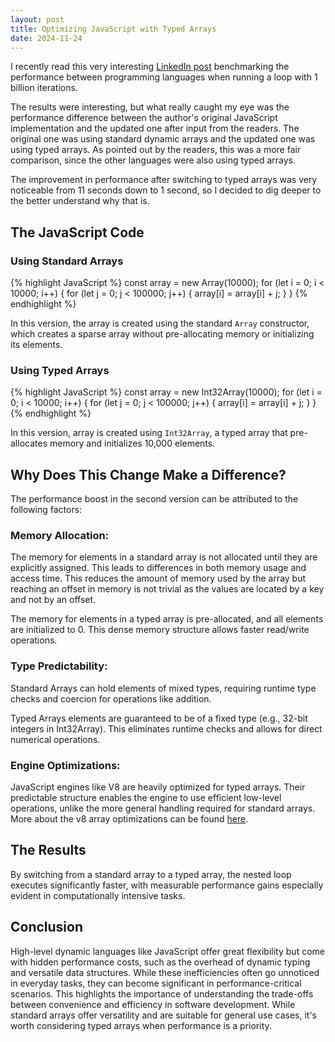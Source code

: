 ```yaml
---
layout: post
title: Optimizing JavaScript with Typed Arrays
date: 2024-11-24
---
```


I recently read this very interesting [LinkedIn post][original-post] benchmarking the performance between programming languages when running a loop with 1 billion iterations.

The results were interesting, but what really caught my eye was the performance difference between the author's original JavaScript implementation and the updated one after input from the readers. The original one was using standard dynamic arrays and the updated one was using typed arrays. As pointed out by the readers, this was a more fair comparison, since the other languages were also using typed arrays.

The improvement in performance after switching to typed arrays was very noticeable from 11 seconds down to 1 second, so I decided to dig deeper to the better understand why that is.

## The JavaScript Code

### Using Standard Arrays

{% highlight JavaScript %}
const array = new Array(10000);
for (let i = 0; i < 10000; i++) {
  for (let j = 0; j < 100000; j++) {
    array[i] = array[i] + j;
  }
}
{% endhighlight %}

In this version, the array is created using the standard `Array` constructor, which creates a sparse array without pre-allocating memory or initializing its elements.

### Using Typed Arrays

{% highlight JavaScript %}
const array = new Int32Array(10000);
for (let i = 0; i < 10000; i++) {
  for (let j = 0; j < 100000; j++) {
    array[i] = array[i] + j;
  }
}
{% endhighlight %}

In this version, array is created using `Int32Array`, a typed array that pre-allocates memory and initializes 10,000 elements.

## Why Does This Change Make a Difference?

The performance boost in the second version can be attributed to the following factors:

### Memory Allocation:

The memory for elements in a standard array is not allocated until they are explicitly assigned. This leads to differences in both memory usage and access time. This reduces the amount of memory used by the array but reaching an offset in memory is not trivial as the values are located by a key and not by an offset.

The memory for elements in a typed array is pre-allocated, and all elements are initialized to 0. This dense memory structure allows faster read/write operations.

### Type Predictability:

Standard Arrays can hold elements of mixed types, requiring runtime type checks and coercion for operations like addition.

Typed Arrays elements are guaranteed to be of a fixed type (e.g., 32-bit integers in Int32Array). This eliminates runtime checks and allows for direct numerical operations.

### Engine Optimizations:

JavaScript engines like V8 are heavily optimized for typed arrays. Their predictable structure enables the engine to use efficient low-level operations, unlike the more general handling required for standard arrays. More about the v8 array optimizations can be found [here][v8-optimizations].

## The Results

By switching from a standard array to a typed array, the nested loop executes significantly faster, with measurable performance gains especially evident in computationally intensive tasks.

## Conclusion

High-level dynamic languages like JavaScript offer great flexibility but come with hidden performance costs, such as the overhead of dynamic typing and versatile data structures. While these inefficiencies often go unnoticed in everyday tasks, they can become significant in performance-critical scenarios. This highlights the importance of understanding the trade-offs between convenience and efficiency in software development. While standard arrays offer versatility and are suitable for general use cases, it's worth considering typed arrays when performance is a priority.

[original-post]: https://www.linkedin.com/posts/benjamin-dicken-78797a73_1-billion-loop-iterations-4-languages-activity-7263215693691592706-WzGv
[v8-optimizations]: https://v8.dev/blog/elements-kinds
